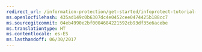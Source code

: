 ```yaml
---
redirect_url: /information-protection/get-started/infoprotect-tutorial-step1
ms.openlocfilehash: 435ad149c0b6307dc4e0452cee0474425b188cc7
ms.sourcegitcommit: 04eb4990e2bf0004684221592cb93df35e6acebe
ms.translationtype: HT
ms.contentlocale: es-ES
ms.lasthandoff: 06/30/2017
---
```

